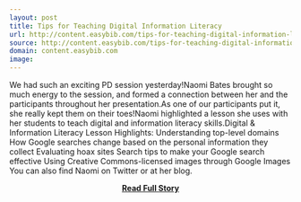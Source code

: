 ```yaml
---
layout: post
title: Tips for Teaching Digital Information Literacy
url: http://content.easybib.com/tips-for-teaching-digital-information-literacy/
source: http://content.easybib.com/tips-for-teaching-digital-information-literacy/
domain: content.easybib.com
image: 
---
```


<p>We had such an exciting PD session yesterday!Naomi Bates brought so much energy to the session, and formed a connection between her and the participants throughout her presentation.As one of our participants put it, she really kept them on their toes!Naomi highlighted a lesson she uses with her students to teach digital and information literacy skills.Digital &amp; Information Literacy Lesson Highlights: Understanding top-level domains How Google searches change based on the personal information they collect Evaluating hoax sites Search tips to make your Google search effective Using Creative Commons-licensed images through Google Images You can also find Naomi on Twitter or at her blog.</p>
<center><p><a href="http://content.easybib.com/tips-for-teaching-digital-information-literacy/" style='padding:25px; font-sze:18px; font-weight: bold;'>Read Full Story</a></p></center>
